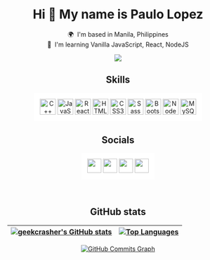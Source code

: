 <div align="center">

Hi 👋 My name is **Paulo Lopez**
============================

 🌍  I'm based in Manila, Philippines <br>
 🧠  I'm learning Vanilla JavaScript, React, NodeJS

<a href="https://www.github.com/geekcrasher" target="_blank" rel="noreferrer"><img
src="https://img.shields.io/github/followers/geekcrasher?logo=github&style=for-the-badge&color=facc15&labelColor=1c1917" /></a>


<div>
   <h2 align="center">Skills</h2>
   <p align="center" style="background-color: white; width: max-content; padding: 0.8rem">
<a href="https://docs.microsoft.com/en-us/cpp/?view=msvc-170" target="_blank" rel="noreferrer"><img src="https://raw.githubusercontent.com/danielcranney/readme-generator/main/public/icons/skills/cplusplus-colored.svg" width="36" height="36" alt="C++" /></a>
<a href="https://developer.mozilla.org/en-US/docs/Web/JavaScript" target="_blank" rel="noreferrer"><img src="https://raw.githubusercontent.com/danielcranney/readme-generator/main/public/icons/skills/javascript-colored.svg" width="36" height="36" alt="JavaScript" /></a>
<a href="https://reactjs.org/" target="_blank" rel="noreferrer"><img src="https://raw.githubusercontent.com/danielcranney/readme-generator/main/public/icons/skills/react-colored.svg" width="36" height="36" alt="React" /></a>
<a href="https://developer.mozilla.org/en-US/docs/Glossary/HTML5" target="_blank" rel="noreferrer"><img src="https://raw.githubusercontent.com/danielcranney/readme-generator/main/public/icons/skills/html5-colored.svg" width="36" height="36" alt="HTML5" /></a>
<a href="https://www.w3.org/TR/CSS/#css" target="_blank" rel="noreferrer"><img src="https://raw.githubusercontent.com/danielcranney/readme-generator/main/public/icons/skills/css3-colored.svg" width="36" height="36" alt="CSS3" /></a>
<a href="https://sass-lang.com/" target="_blank" rel="noreferrer"><img src="https://raw.githubusercontent.com/danielcranney/readme-generator/main/public/icons/skills/sass-colored.svg" width="36" height="36" alt="Sass" /></a>
<a href="https://getbootstrap.com/" target="_blank" rel="noreferrer"><img src="https://raw.githubusercontent.com/danielcranney/readme-generator/main/public/icons/skills/bootstrap-colored.svg" width="36" height="36" alt="Bootstrap" /></a>
<a href="https://nodejs.org/en/" target="_blank" rel="noreferrer"><img src="https://raw.githubusercontent.com/danielcranney/readme-generator/main/public/icons/skills/nodejs-colored.svg" width="36" height="36" alt="NodeJS" /></a>
<a href="https://www.mysql.com/" target="_blank" rel="noreferrer"><img src="https://raw.githubusercontent.com/danielcranney/readme-generator/main/public/icons/skills/mysql-colored.svg" width="36" height="36" alt="MySQL" /></a> </p>
</div>


<div>
   <h2 align="center">Socials</h2>
   <p align="center" style="background-color: white; width: max-content; padding: 0.8rem"> <a href="https://www.github.com/geekcrasher" target="_blank" rel="noreferrer"><img src="https://raw.githubusercontent.com/danielcranney/readme-generator/main/public/icons/socials/github.svg" width="32" height="32" /></a> <a href="https://www.codepen.io/geekcrasher" target="_blank" rel="noreferrer"><img src="https://raw.githubusercontent.com/danielcranney/readme-generator/main/public/icons/socials/codepen.svg" width="32" height="32" /></a> <a href="https://www.dev.to/geekcrasher" target="_blank" rel="noreferrer"><img src="https://raw.githubusercontent.com/danielcranney/readme-generator/main/public/icons/socials/devdotto.svg" width="32" height="32" /></a> <a href="https://www.dribbble.com/geekcrasher" target="_blank" rel="noreferrer"><img src="https://raw.githubusercontent.com/danielcranney/readme-generator/main/public/icons/socials/dribbble.svg" width="32" height="32" /></a> </p>
</div>

</div>

<br>

<h2 align="center">GitHub stats</h2>
<div align="center">

| <a href="http://www.github.com/geekcrasher"> <img src="https://github-readme-stats.vercel.app/api?username=geekcrasher&show_icons=true&hide=&count_private=true&title_color=ffffff&text_color=ffffff&icon_color=facc15&bg_color=0f172a&hide_border=true&show_icons=true" alt="geekcrasher's GitHub stats" /> </a> | <a href="https://github.com/geekcrasher" align="left"> <img src="https://github-readme-stats.vercel.app/api/top-langs/?username=geekcrasher&count_private=true&langs_count=10&title_color=ffffff&text_color=ffffff&icon_color=facc15&bg_color=0f172a&hide_border=true&locale=en&custom_title=Top%20%Languages" alt="Top Languages" /> </a> |
| ------------- | ------------- |

<a href="http://www.github.com/geekcrasher"> <img src="https://activity-graph.herokuapp.com/graph?username=geekcrasher&count_private=true&bg_color=0f172a&color=ffffff&line=facc15&point=ffffff&area_color=1c1917&area=true&hide_border=true&custom_title=GitHub%20Commits%20Graph" alt="GitHub Commits Graph" /> </a>
  
</div>

<br>
